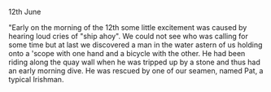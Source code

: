 12th June

"Early on the morning of the 12th some little excitement was caused by hearing loud cries of "ship ahoy". We could not see who was calling for some time but at last we discovered a man in the water astern of us holding onto a 'scope with one hand and a bicycle with the other. He had been riding along the quay wall when he was tripped up by a stone and thus had an early morning dive. He was rescued by one of our seamen, named Pat, a typical Irishman.